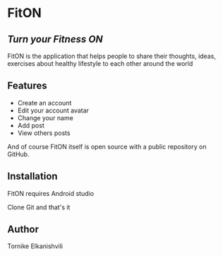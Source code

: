# FitON
## _Turn your Fitness ON_



FitON is the application that helps people to share their thoughts, ideas, exercises about healthy lifestyle to each other around the world

## Features

- Create an account
- Edit your account avatar
- Change your name
- Add post
- View others posts

And of course FitON itself is open source with a public repository
 on GitHub.

## Installation

FitON requires Android studio

Clone Git and that's it

## Author

Tornike Elkanishvili



